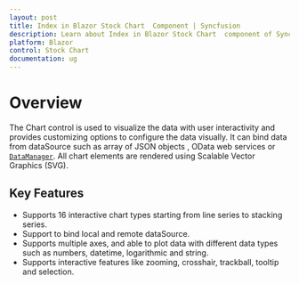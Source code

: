 ```yaml
---
layout: post
title: Index in Blazor Stock Chart  Component | Syncfusion 
description: Learn about Index in Blazor Stock Chart  component of Syncfusion, and more details.
platform: Blazor
control: Stock Chart 
documentation: ug
---
```


# Overview

The Chart control is used to visualize the data with user interactivity and provides customizing options to configure the data visually.
It can bind data from  dataSource such as array of JSON objects , OData web services or
[`DataManager`](../data/api-dataManager.html). All chart elements are
rendered using Scalable Vector Graphics (SVG).

## Key Features

* Supports 16 interactive chart types starting from line series to stacking series.
* Support to bind local and remote dataSource.
* Supports multiple axes, and able to plot data with different data types such as numbers, datetime, logarithmic and string.
* Supports interactive features like zooming, crosshair, trackball, tooltip and selection.